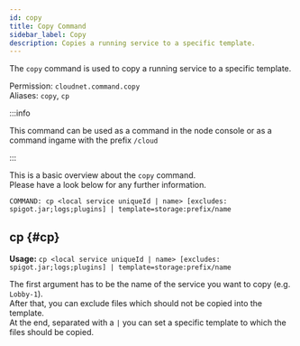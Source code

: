 ```yaml
---
id: copy
title: Copy Command
sidebar_label: Copy
description: Copies a running service to a specific template.
---
```


The `copy` command is used to copy a running service to a specific template.

Permission: `cloudnet.command.copy`  
Aliases: `copy`, `cp`

:::info

This command can be used as a command in the node console or as a command ingame with the prefix `/cloud`

:::

This is a basic overview about the `copy` command.  
Please have a look below for any further information.
```
COMMAND: cp <local service uniqueId | name> [excludes: spigot.jar;logs;plugins] | template=storage:prefix/name
```

## cp {#cp}
**Usage:** `cp <local service uniqueId | name> [excludes: spigot.jar;logs;plugins] | template=storage:prefix/name`

The first argument has to be the name of the service you want to copy (e.g. `Lobby-1`).  
After that, you can exclude files which should not be copied into the template.  
At the end, separated with a `|` you can set a specific template to which the files should be copied.